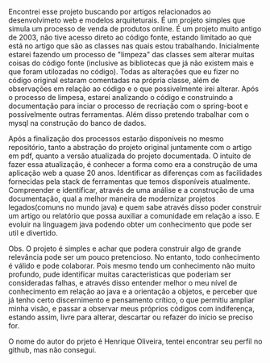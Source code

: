 Encontrei esse projeto buscando por artigos relacionados ao desenvolvimeto web e modelos arquiteturais. É um projeto simples que simula um processo de venda de produtos online. É um projeto muito antigo de 2003, não tive acesso direto ao código fonte, estando limitado ao que está no artigo que são as classes nas quais estou trabalhando. Inicialmente estarei fazendo um processo de "limpeza" das classes sem alterar muitas coisas do código fonte (inclusive as bibliotecas que já não existem mais e que foram utilozadas no código). Todas as alterações que eu fizer no código original estaram comentadas na própria classe, além de observações em relação ao código e o que possivelmente irei alterar. Após o processo de limpesa, estarei analizando o código e construindo a documentação para inciar o processo de recriação com o spring-boot e possívelmente outras ferramentas. Além disso pretendo trabalhar com o mysql na construção do banco de dados.

 Após a finalização dos processos estarão disponíveis no mesmo repositório, tanto a abstração do projeto original juntamente com o artigo em pdf, quanto a versão atualizada do projeto documentada.
 O intuito de fazer essa atualização, é conhecer a forma como era a construção de uma aplicação web a quase 20 anos. Identificar as diferenças com as facilidades fornecidas pela stack de ferramentas que temos disponíveis atualmente. Compreender e identificar, através de uma análise e a construção de uma documentação, qual a melhor maneira de modernizar projetos legados(comuns no mundo java) e quem sabe através disso poder construir um artigo ou relatório que possa auxiliar a comunidade em relação a isso. E evoluir na linguagem java podendo obter um conhecimento que pode ser util e divertido.

 Obs. O projeto é simples e achar que podera construir algo de grande relevância pode ser um pouco pretencioso. No entanto, todo conhecimento é válido e pode colaborar. Pois mesmo tendo um conhecimento não muito profundo, pude identificar muitas caracteristicas que poderiam ser consideradas falhas, e através disso entender melhor o meu nível de conhecimento em relação ao java e a orientação a objetos, e perceber que já tenho certo discernimento e pensamento crítico, o que permitiu ampliar minha visão, e passar a observar meus próprios códigos com indiferença, estando assim, livre para alterar, descartar ou refazer do início se preciso for.

 O nome do autor do prjeto é Henrique Oliveira, tentei encontrar seu perfil no github, mas não consegui.
